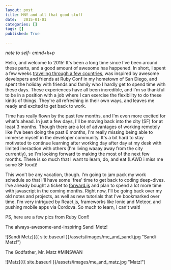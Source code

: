 ```yaml
---
layout: post
title: HNY and all that good stuff
date:   2015-01-01
categories: []
tags: []
published: True

---
```


*note to self- cmnd+k+p*

Hello, and welcome to 2015! It's been a long time since I've been around these parts, and a good amount of awesome has happened. In short, I spent a few weeks [traveling through a few countries][travel], was inspired by awesome developers and friends at Ruby Conf in my hometown of San Diego, and spent the holiday with friends and family who I hardly get to spend time with these days. These experiences have all been incredible, and I'm so thankful to be in a position with a job where I can exercise the flexibility to do these kinds of things. They're all refreshing in their own ways, and leaves me ready and excited to get back to work.

Time has really flown by the past few months, and I'm even more excited for what's ahead. In just a few days, I'll be moving back into the city (SF) for at least 3 months. Though there are a lot of advantages of working remotely like I've been doing the past 6 months, I'm really missing being able to immerse myself in the developer community. It's a bit hard to stay motivated to continue learning after working day after day at my desk with limited ineraction with others (I'm living waaay away from the city currently), so I'm looking forward to making the most of the next few months. There is so much that I want to learn, do, and eat (LAWD i miss me some SF food)!

This won't be any vacation, though. I'm going to jam pack my work schedule so that I'll have some 'free' time to get back to coding deep-dives. I've already bought a ticket to [forward.js][forward] and plan to spend a lot more time with javascript in the coming months. Right now, I'll be going back over my old notes and projects, as well as new tutorials that I've bookmarked over time. I'm very intrigued by React.js, frameworks like Ionic and Meteor, and pushing mobile apps via Cordova. So much to learn, I can't wait!

PS, here are a few pics from Ruby Conf!

The always-awesome-and-inspiring Sandi Metz!

![Sandi Metz]({{ site.baseurl }}/assets/images/me_and_sandi.jpg "Sandi Metz!")

The Godfather, Mr. Matz #MINSWAN

![Matz]({{ site.baseurl }}/assets/images/me_and_matz.jpg "Matz!")

[forward]: 	http://forwardjs.com/
[travel]: 	https://www.facebook.com/video.php?v=10101408666732617&l=1137468956857887233